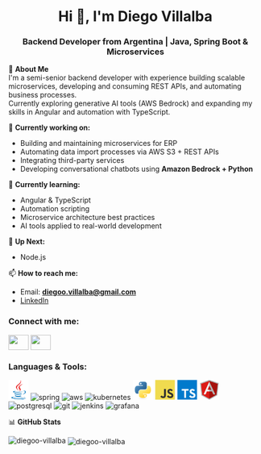 <h1 align="center">Hi 👋, I'm Diego Villalba</h1>
<h3 align="center">Backend Developer from Argentina | Java, Spring Boot & Microservices</h3>

🎯 **About Me**  
I'm a semi-senior backend developer with experience building scalable microservices, developing and consuming REST APIs, and automating business processes.  
Currently exploring generative AI tools (AWS Bedrock) and expanding my skills in Angular and automation with TypeScript.

💼 **Currently working on:**  
- Building and maintaining microservices for ERP  
- Automating data import processes via AWS S3 + REST APIs  
- Integrating third-party services 
- Developing conversational chatbots using **Amazon Bedrock + Python**

🧠 **Currently learning:**  
- Angular & TypeScript  
- Automation scripting  
- Microservice architecture best practices  
- AI tools applied to real-world development

🧭 **Up Next:**  
- Node.js

📫 **How to reach me:**  
- Email: **diegoo.villalba@gmail.com**  
- [LinkedIn](https://www.linkedin.com/in/villalba-diego/)

<h3 align="left">Connect with me:</h3>
<p align="left">
  <a href="https://linkedin.com/in/villalba-diego" target="blank"><img align="center" src="https://raw.githubusercontent.com/rahuldkjain/github-profile-readme-generator/master/src/images/icons/Social/linked-in-alt.svg" height="30" width="40" /></a>
  <a href="https://instagram.com/diegoo.villalba" target="blank"><img align="center" src="https://raw.githubusercontent.com/rahuldkjain/github-profile-readme-generator/master/src/images/icons/Social/instagram.svg" height="30" width="40" /></a>
</p>

<h3 align="left">Languages & Tools:</h3>
<p align="left">
  <img src="https://raw.githubusercontent.com/devicons/devicon/master/icons/java/java-original.svg" alt="java" width="40" height="40"/> 
  <img src="https://www.vectorlogo.zone/logos/springio/springio-icon.svg" alt="spring" width="40" height="40"/>
  <img src="https://www.vectorlogo.zone/logos/amazon_aws/amazon_aws-icon.svg" alt="aws" width="40" height="40"/>
  <img src="https://www.vectorlogo.zone/logos/kubernetes/kubernetes-icon.svg" alt="kubernetes" width="40" height="40"/>
  <img src="https://raw.githubusercontent.com/devicons/devicon/master/icons/python/python-original.svg" alt="python" width="40" height="40"/>
  <img src="https://raw.githubusercontent.com/devicons/devicon/master/icons/javascript/javascript-original.svg" alt="javascript" width="40" height="40"/>
  <img src="https://raw.githubusercontent.com/devicons/devicon/master/icons/typescript/typescript-original.svg" alt="typescript" width="40" height="40"/>
  <img src="https://raw.githubusercontent.com/devicons/devicon/master/icons/angularjs/angularjs-original.svg" alt="angular" width="40" height="40"/>
  <img src="https://www.vectorlogo.zone/logos/postgresql/postgresql-icon.svg" alt="postgresql" width="40" height="40"/>
  <img src="https://www.vectorlogo.zone/logos/git-scm/git-scm-icon.svg" alt="git" width="40" height="40"/>
  <img src="https://www.vectorlogo.zone/logos/jenkins/jenkins-icon.svg" alt="jenkins" width="40" height="40"/>
  <img src="https://www.vectorlogo.zone/logos/grafana/grafana-icon.svg" alt="grafana" width="40" height="40"/>
</p>

📊 **GitHub Stats**
<p><img align="left" src="https://github-readme-stats.vercel.app/api/top-langs?username=diegoo-villalba&show_icons=true&locale=en&layout=compact" alt="diegoo-villalba" /></p>
<p>&nbsp;<img align="center" src="https://github-readme-stats.vercel.app/api?username=diegoo-villalba&show_icons=true&locale=en" alt="diegoo-villalba" /></p>

